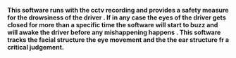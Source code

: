 **This software runs with the cctv recording and provides a safety measure for the drowsiness of the driver . If in any case the eyes of the driver gets closed for more than a specific time the software will start to buzz and will awake the driver before any mishappening happens . This software tracks the facial structure the eye movement and the the ear structure fr a critical judgement.**
